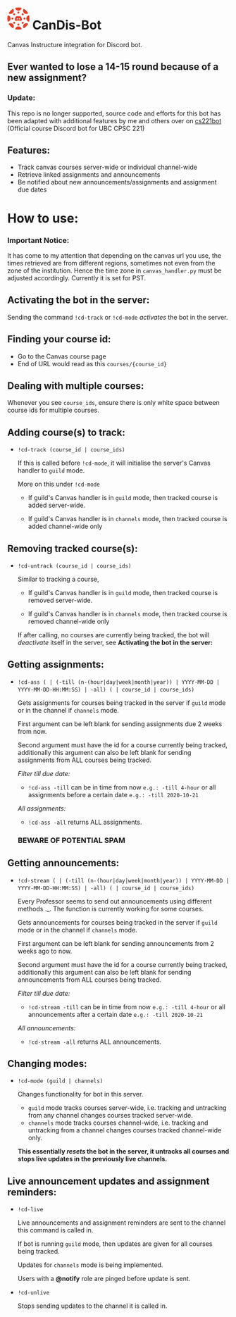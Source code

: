 # <img src="canvas_discord_logo.png" alt="drawing" width="50"/> CanDis-Bot 
Canvas Instructure integration for Discord bot.

## Ever wanted to lose a 14-15 round because of a new assignment?

### Update: 
This repo is no longer supported, source code and efforts for this bot has been adapted with additional features by me and others over on [cs221bot](https://github.com/Person314159/cs221bot) (Official course Discord bot for UBC CPSC 221)

## Features:
- Track canvas courses server-wide or individual channel-wide
- Retrieve linked assignments and announcements
- Be notified about new announcements/assignments and assignment due dates

# How to use:

### Important Notice: 
It has come to my attention that depending on the canvas url you use, the times retrieved are from different regions, sometimes not even from the zone of the institution. Hence the time zone in `canvas_handler.py` must be adjusted accordingly. Currently it is set for PST.

## Activating the bot in the server:
Sending the command `!cd-track` or `!cd-mode` *activates* the bot in the server.

## Finding your course id:
- Go to the Canvas course page
- End of URL would read as this `courses/{course_id}`

## Dealing with multiple courses:
Whenever you see `course_ids`, ensure there is only white space between course ids for multiple courses.

## Adding course(s) to track:
- `!cd-track (course_id | course_ids)`
  
    If this is called before `!cd-mode`, it will initialise the server's Canvas handler to `guild` mode. 
    
    More on this under `!cd-mode`

    - If guild's Canvas handler is in `guild` mode, then tracked course is added server-wide.

    - If guild's Canvas handler is in `channels` mode, then tracked course is added channel-wide only
    
    

## Removing tracked course(s):
- `!cd-untrack (course_id | course_ids)`

    Similar to tracking a course,
    - If guild's Canvas handler is in `guild` mode, then tracked course is removed server-wide.

    - If guild's Canvas handler is in `channels` mode, then tracked course is removed channel-wide only

    If after calling, no courses are currently being tracked, the bot will *deactivate* itself in the server, see **Activating the bot in the server:**

## Getting assignments:
- `!cd-ass ( | (-till (n-(hour|day|week|month|year)) | YYYY-MM-DD | YYYY-MM-DD-HH:MM:SS) | -all) ( | course_id | course_ids)`

    Gets assignments for courses being tracked in the server if `guild` mode or in the channel if `channels` mode.
    
    First argument can be left blank for sending assignments due 2 weeks from now.

    Second argument must have the id for a course currently being tracked, additionally this argument can also be left blank for sending assignments from ALL courses being tracked.
 
    *Filter till due date:*
    - `!cd-ass -till` can be in time from now `e.g.: -till 4-hour` or all assignments before a certain date `e.g.: -till 2020-10-21`

    *All assignments:*
    - `!cd-ass -all` returns ALL assignments.
    
    ### **BEWARE OF POTENTIAL SPAM**
    
## Getting announcements:
- `!cd-stream ( | (-till (n-(hour|day|week|month|year)) | YYYY-MM-DD | YYYY-MM-DD-HH:MM:SS) | -all) ( | course_id | course_ids)`

    Every Professor seems to send out announcements using different methods ._. The function is currently working for some courses.

    Gets announcements for courses being tracked in the server if `guild` mode or in the channel if `channels` mode.
    
    First argument can be left blank for sending announcements from 2 weeks ago to now.

    Second argument must have the id for a course currently being tracked, additionally this argument can also be left blank for sending announcements from ALL courses being tracked.
 
    *Filter till due date:*
    - `!cd-stream -till` can be in time from now `e.g.: -till 4-hour` or all announcements after a certain date `e.g.: -till 2020-10-21`

    *All announcements:*
    - `!cd-stream -all` returns ALL announcements.

## Changing modes:
- `!cd-mode (guild | channels)`

    Changes functionality for bot in this server.
    - `guild` mode tracks courses server-wide, i.e. tracking and untracking from any channel changes courses tracked server-wide.
    - `channels` mode tracks courses channel-wide, i.e. tracking and untracking from a channel changes courses tracked channel-wide only.

    **This essentially *resets* the bot in the server, it untracks all courses and stops live updates in the previously live channels.**

## Live announcement updates and assignment reminders:
- `!cd-live`

    Live announcements and assignment reminders are sent to the channel this command is called in.

    If bot is running `guild` mode, then updates are given for all courses being tracked.

    Updates for `channels` mode is being implemented.

    Users with a **@notify** role are pinged before update is sent.

- `!cd-unlive`

    Stops sending updates to the channel it is called in.

    

    
